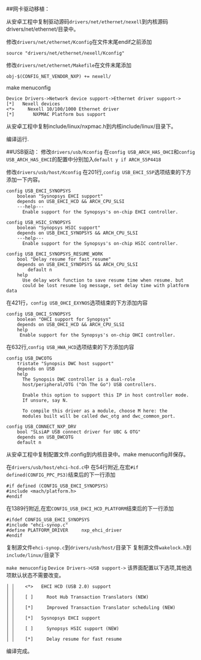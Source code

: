 ##网卡驱动移植：

从安卓工程中复制驱动源码`drivers/net/ethernet/nexell`到内核源码drivers/net/ethernet/目录中。

修改`drivers/net/ethernet/Kconfig`在文件末尾endif之前添加

```
source "drivers/net/ethernet/nexell/Kconfig"
```

修改`drivers/net/ethernet/Makefile`在文件末尾添加

```
obj-$(CONFIG_NET_VENDOR_NXP) += nexell/
```

make menuconfig

```
Device Drivers->Network device support->Ethernet driver support->
[*]   Nexell devices
<*>     Nexell 10/100/1000 Ethernet driver
[*]       NXPMAC Platform bus support  
```

从安卓工程中复制include/linux/nxpmac.h到内核include/linux/目录下。

编译运行.


##USB驱动：
修改`drivers/usb/Kconfig`
在`config USB_ARCH_HAS_OHCI`和`config USB_ARCH_HAS_EHCI`的配置中分别加入`default y if ARCH_S5P4418`

修改`drivers/usb/host/Kconfig`
在201行,`config USB_EHCI_S5P`选项结束的下方添加一下内容。

```
config USB_EHCI_SYNOPSYS
	boolean "Sysnopsys EHCI support"
	depends on USB_EHCI_HCD && ARCH_CPU_SLSI
	---help---
	  Enable support for the Synopsys's on-chip EHCI controller.

config USB_HSIC_SYNOPSYS
	boolean "Synopsys HSIC support"
	depends on USB_EHCI_SYNOPSYS && ARCH_CPU_SLSI
	---help---
	  Enable support for the Synopsys's on-chip HSIC controller.

config USB_EHCI_SYNOPSYS_RESUME_WORK
	bool "Delay resume for fast resume"
	depends on USB_EHCI_SYNOPSYS && ARCH_CPU_SLSI
		default n
	help
	  Use delay work function to save resume time when resume. but
	  could be lost resume log message, set delay time with platform data
```

在421行，`config USB_OHCI_EXYNOS`选项结束的下方添加内容

```
config USB_OHCI_SYNOPSYS
	boolean "OHCI support for Synopsys"
	depends on USB_OHCI_HCD && ARCH_CPU_SLSI
	help
	 Enable support for the Synopsys's on-chip OHCI controller.
```

在632行,`config USB_HWA_HCD`选项结束的下方添加内容

```
config USB_DWCOTG
	tristate "Synopsis DWC host support"
	depends on USB
	help
	  The Synopsis DWC controller is a dual-role
	  host/peripheral/OTG ("On The Go") USB controllers.

	  Enable this option to support this IP in host controller mode.
	  If unsure, say N.

	  To compile this driver as a module, choose M here: the
	  modules built will be called dwc_otg and dwc_common_port.

config USB_CONNECT_NXP_DRV
	bool "SLsiAP USB connect driver for UBC & OTG"
	depends on USB_DWCOTG
	default n
```

从安卓工程中复制配置文件.config到内核目录中。make menuconfig并保存。

在`drivers/usb/host/ehci-hcd.c`中
在54行附近,在宏`#if defined(CONFIG_PPC_PS3)`结束后的下一行添加

```
#if defined (CONFIG_USB_EHCI_SYNOPSYS)
#include <mach/platform.h>
#endif
```

在1389行附近,在宏`CONFIG_USB_EHCI_HCD_PLATFORM`结束后的下一行添加

```
#ifdef CONFIG_USB_EHCI_SYNOPSYS
#include "ehci-synop.c"
#define PLATFORM_DRIVER		nxp_ehci_driver
#endif
```

复制源文件`ehci-synop.c`到`drivers/usb/host/`目录下
复制源文件`wakelock.h`到`include/linux/`目录下

`make menuconfig`
`Device Drivers->USB support->`
该界面配置以下选项,其他选项默认状态不需要改变。

```
│ │    <*>   EHCI HCD (USB 2.0) support                                          │ │  
│ │    [ ]     Root Hub Transaction Translators (NEW)                            │ │  
│ │    [*]     Improved Transaction Translator scheduling (NEW)                  │ │  
│ │    [*]   Sysnopsys EHCI support                                              │ │  
│ │    [ ]     Synopsys HSIC support (NEW)                                       │ │  
│ │    [*]     Delay resume for fast resume 
```
编译完成。






                                                                                        



